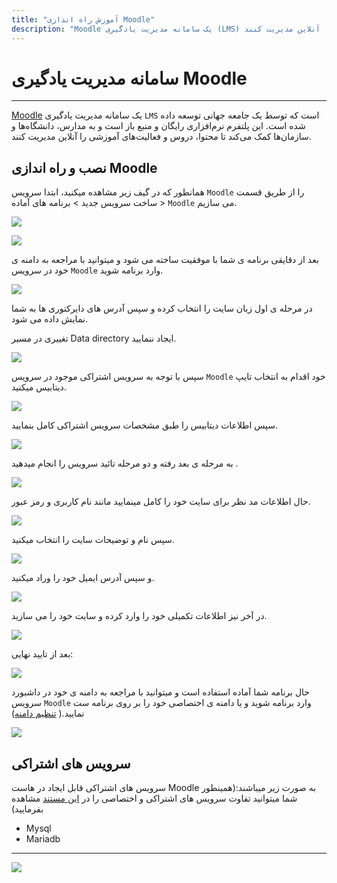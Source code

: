 ```yaml
---
title: "آموزش راه اندازی Moodle"
description: "Moodle یک سامانه مدیریت یادگیری (LMS) است که توسط یک جامعه جهانی توسعه داده شده است. این پلتفرم نرم‌افزاری رایگان و منبع باز است و به مدارس، دانشگاه‌ها و سازمان‌ها کمک می‌کند تا محتوا، دروس و فعالیت‌های آموزشی را آنلاین مدیریت کنند."
---
```


# سامانه مدیریت یادگیری Moodle
---

[Moodle](https://chabokan.net/services/Moodle/) یک سامانه مدیریت یادگیری `LMS` است که توسط یک جامعه جهانی توسعه داده شده است. این پلتفرم نرم‌افزاری رایگان و منبع باز است و به مدارس، دانشگاه‌ها و سازمان‌ها کمک می‌کند تا محتوا، دروس و فعالیت‌های آموزشی را آنلاین مدیریت کنند. 

## نصب و راه اندازی Moodle

همانطور که در گیف زیر مشاهده میکنید، ابتدا سرویس `Moodle` را از طریق قسمت ساخت سرویس جدید > برنامه های آماده > `Moodle` می سازیم.

![](https://s1.chabokan.net/docs/gifs/soketi-install.gif)

![](https://s1.chabokan.net/docs/images/moodle-platform-docs-1.jpg)

بعد از دقایقی برنامه ی شما با موفقیت ساخته می شود و میتوانید با مراجعه به دامنه ی خود در سرویس `Moodle` وارد برنامه شوید.

![](https://s1.chabokan.net/docs/images/moodle-platform-docs-2.jpg)

در مرحله ی اول زبان سایت را انتخاب کرده و سپس آدرس های دایرکتوری ها به شما نمایش داده می شود.

تغییری در مسیر Data directory ایجاد ننمایید.

![](https://s1.chabokan.net/docs/images/moodle_2.jpg)

سپس با توجه به سرویس اشتراکی موجود در سرویس `Moodle` خود اقدام به انتخاب تایپ دیتابیس میکنید.

![](https://s1.chabokan.net/docs/images/moodle_3.jpg)

سپس اطلاعات دیتابیس را طبق مشخصات سرویس اشتراکی کامل بنمایید.

![](https://s1.chabokan.net/docs/images/moodle_4.jpg)

به مرحله ی بعد رفته و دو مرحله تائید سرویس را انجام میدهید .

![](https://s1.chabokan.net/docs/images/moodle_5.jpg)

حال اطلاعات مد نظر برای سایت خود را کامل مینمایید مانند نام کاربری و رمز عبور.

![](https://s1.chabokan.net/docs/images/moodle_6.jpg)

سپس نام و توضیحات سایت را انتخاب میکنید.

![](https://s1.chabokan.net/docs/images/moodle_7.jpg)

و سپس آدرس ایمیل خود را وراد میکنید.

![](https://s1.chabokan.net/docs/images/moodle_8.jpg)

در آخر نیز اطلاعات تکمیلی خود را وارد کرده و سایت خود را می سازید.

![](https://s1.chabokan.net/docs/images/moodle_9.jpg)

بعد از تایید نهایی:

![](https://s1.chabokan.net/docs/images/moodle_10.jpg)

حال برنامه شما آماده استفاده است و میتوانید با مراجعه به دامنه ی خود در داشبورد سرویس `Moodle` وارد برنامه شوید و یا دامنه ی اختصاصی خود را بر روی برنامه ست نمایید.( [تنظیم دامنه](https://docs.chabokan.net/domains/))

![](https://s1.chabokan.net/docs/images/moodle_11.jpg)

## سرویس های اشتراکی

سرویس های اشتراکی قابل ایجاد در هاست Moodle به صورت زیر میباشند:(همینطور شما میتوانید تفاوت سرویس های اشتراکی و اختصاصی را در [این مستند](https://docs.chabokan.net/general-tips/share-db-vs-dedicated-db/) مشاهده بفرمایید)

- Mysql
- Mariadb

---
<a href="https://hub.chabokan.net/fa/services/create/moodle" ><img src="https://s1.chabokan.net/docs/images/moodle-banner.png" /></a>